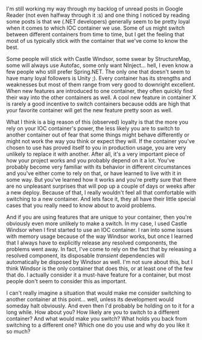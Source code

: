 I'm still working my way through my backlog of unread posts in Google Reader (not even halfway through it :s) and one thing I noticed by reading some posts is that we (.NET developers) generally seem to be pretty loyal when it comes to which IOC container we use.  Some of us might switch between different containers from time to time, but I get the feeling that most of us typically stick with the container that we've come to know the best.

Some people will stick with Castle Windsor, some swear by StructureMap, some will always use Autofac, some only want NInject... hell, I even know a few people who still prefer Spring.NET.  The only one that doesn't seem to have many loyal followers is Unity ;).  Every container has its strengths and weaknesses but most of them range from very good to downright excellent.  When new features are introduced to one container, they often quickly find their way into the other containers as well.  A cool new feature in container X is rarely a good incentive to switch containers because odds are high that your favorite container will get the new feature pretty soon as well.

What I think is a big reason of this (observed) loyalty is that the more you rely on your IOC container's power, the less likely you are to switch to another container out of fear that some things might behave differently or might not work the way you think or expect they will.  If the container you've chosen to use has proved itself to you in production usage, you are very unlikely to replace it with another.  After all, it's a very important piece of how your project works and you probably depend on it a lot.  You've probably become very familiar with its behavior in different circumstances and you've either come to rely on that, or have learned to live with it in some way.  But you've learned how it works and you're pretty sure that there are no unpleasant surprises that will pop up a couple of days or weeks after a new deploy.  Because of that, I really wouldn't feel all that comfortable with switching to a new container.  And lets face it, they all have their little special cases that you really need to know about to avoid problems.

And if you are using features that are unique to your container, then you're obviously even more unlikely to make a switch.  In my case, I used Castle Windsor when I first started to use an IOC container.  I ran into some issues with memory usage because of the way Windsor works, but once I learned that I always have to explicitly release any resolved components, the problems went away.  In fact, I've come to rely on the fact that by releasing a resolved component, its disposable <em>transient</em> dependencies will automatically be disposed by Windsor as well.  I'm not sure about this, but I think Windsor is the only container that does this, or at least one of the few that do.  I actually consider it a must-have feature for a container, but most people don't seem to consider this as important.

I can't really imagine a situation that would make me consider switching to another container at this point... well, unless its development would someday halt obviously.  And even then I'd probably be holding on to it for a long while.  How about you?  How likely are you to switch to a different container?  And what would make you switch?  What holds you back from switching to a different one?  Which one do you use and why do you like it so much?